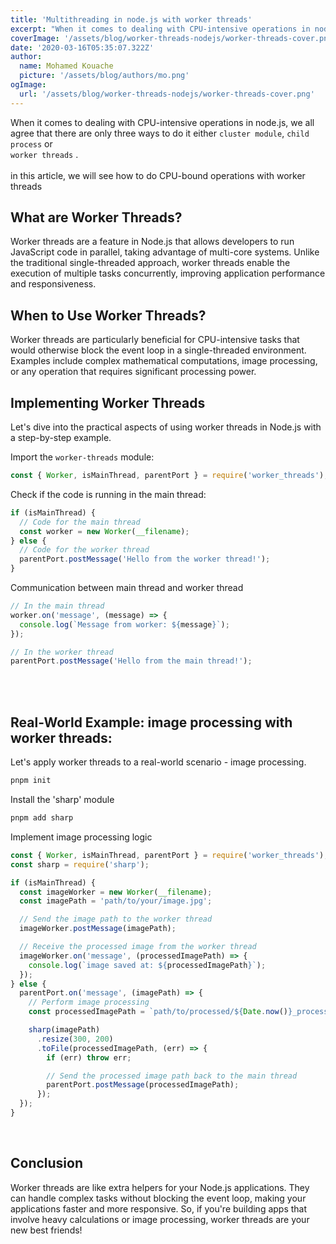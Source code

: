 ```yaml
---
title: 'Multithreading in node.js with worker threads'
excerpt: "When it comes to dealing with CPU-intensive operations in node.js, we all agree that there are only three ways to do it either “cluster module”, “child process” or “worker threads”. in this article, we will see how to do CPU-bound operations with worker threads"
coverImage: '/assets/blog/worker-threads-nodejs/worker-threads-cover.png'
date: '2020-03-16T05:35:07.322Z'
author:
  name: Mohamed Kouache
  picture: '/assets/blog/authors/mo.png'
ogImage:
  url: '/assets/blog/worker-threads-nodejs/worker-threads-cover.png'
---
```



When it comes to dealing with CPU-intensive operations in node.js, we all agree that there are only three ways to do it either `cluster module`, `child process` or <br> `worker threads` . <br> <br> in this article, we will see how to do CPU-bound operations with worker threads

## What are Worker Threads?

Worker threads are a feature in Node.js that allows developers to run JavaScript code in parallel, taking advantage of multi-core systems. Unlike the traditional single-threaded approach, worker threads enable the execution of multiple tasks concurrently, improving application performance and responsiveness.

## When to Use Worker Threads?

Worker threads are particularly beneficial for CPU-intensive tasks that would otherwise block the event loop in a single-threaded environment. Examples include complex mathematical computations, image processing, or any operation that requires significant processing power.

## Implementing Worker Threads

Let's dive into the practical aspects of using worker threads in Node.js with a step-by-step example.

Import the `worker-threads` module:

```jsx
const { Worker, isMainThread, parentPort } = require('worker_threads');
```

Check if the code is running in the main thread:

```jsx
if (isMainThread) {
  // Code for the main thread
  const worker = new Worker(__filename);
} else {
  // Code for the worker thread
  parentPort.postMessage('Hello from the worker thread!');
}

```

Communication between main thread and worker thread

```jsx
// In the main thread
worker.on('message', (message) => {
  console.log(`Message from worker: ${message}`);
});

// In the worker thread
parentPort.postMessage('Hello from the main thread!');
```
<br>
<br>

## Real-World Example: image processing with worker threads:

Let's apply worker threads to a real-world scenario - image processing.

```bash
pnpm init
```

Install the 'sharp' module

```bash
pnpm add sharp
```

Implement image processing logic

```javascript
const { Worker, isMainThread, parentPort } = require('worker_threads');
const sharp = require('sharp');

if (isMainThread) {
  const imageWorker = new Worker(__filename);
  const imagePath = 'path/to/your/image.jpg';

  // Send the image path to the worker thread
  imageWorker.postMessage(imagePath);

  // Receive the processed image from the worker thread
  imageWorker.on('message', (processedImagePath) => {
    console.log(`image saved at: ${processedImagePath}`);
  });
} else {
  parentPort.on('message', (imagePath) => {
    // Perform image processing
    const processedImagePath = `path/to/processed/${Date.now()}_processed.jpg`;

    sharp(imagePath)
      .resize(300, 200)
      .toFile(processedImagePath, (err) => {
        if (err) throw err;

        // Send the processed image path back to the main thread
        parentPort.postMessage(processedImagePath);
      });
  });
}
```
<br>

## Conclusion

Worker threads are like extra helpers for your Node.js applications. They can handle complex tasks without blocking the event loop, making your applications faster and more responsive. So, if you're building apps that involve heavy calculations or image processing, worker threads are your new best friends!
